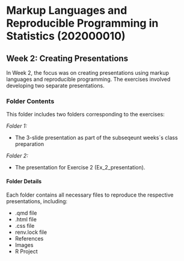 # Markup Languages and Reproducible Programming in Statistics (202000010)

## **Week 2: Creating Presentations**

In Week 2, the focus was on creating presentations using markup languages and reproducible programming. The exercises involved developing two separate presentations.


### **Folder Contents**

This folder includes two folders corresponding to the exercises:

*Folder 1:*
- The 3-slide presentation as part of the subseqeunt weeks´s class preparation

*Folder 2:*
- The presentation for Exercise 2 (Ex_2_presentation).


#### **Folder Details**

Each folder contains all necessary files to reproduce the respective presentations, including:

- .qmd file
- .html file
- .css file
- renv.lock file
- References
- Images
- R Project
